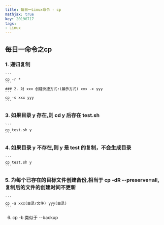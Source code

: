 ```yaml
---
title: 每日一Linux命令 - cp
mathjax: true
key: 20190717
tags:
- Linux
---
```

## 每日一命令之cp
### 1. 递归复制 
    ```
    cp -r * 
    ```
    ### 2. 对 xxx 创建快捷方式:(展示方式) xxx -> yyy
    ``` 
    cp -s xxx yyy
    ```
### 3. 如果目录 y 存在,则 cd y 后存在 test.sh
    ```
    cp test.sh y
    ```
### 4. 如果目录 y 不存在,则 y 是 test 的复制，**不会生成目录**
    ```
    cp test.sh y 
    ```
### 5.  为每个已存在的目标文件创建备份,相当于 cp -dR --preserve=all,复制后的文件的创建时间不更新
    ```
    cp -a xxx(目录/文件) yyy(目录)
    ```
6. cp -b 类似于 --backup